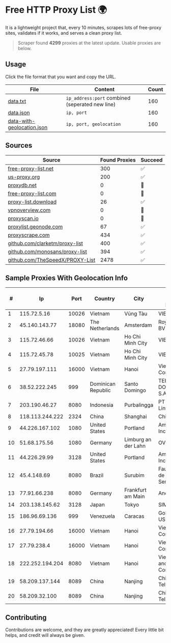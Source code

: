 
# Free HTTP Proxy List 🌍

It is a lightweight project that, every 10 minutes, scrapes lots of free-proxy sites, validates if it works, and serves a clean proxy list.


> Scraper found **4299** proxies at the latest update. Usable proxies are below.

## Usage

Click the file format that you want and copy the URL.


|File|Content|Count|
|----|-------|-----|
|[data.txt](https://raw.githubusercontent.com/themiralay/Proxy-List-World/master/data.txt)|`ip_address:port` combined (seperated new line)|160|
|[data.json](https://raw.githubusercontent.com/themiralay/Proxy-List-World/master/data.json)|`ip, port`|160|
|[data-with-geolocation.json](https://raw.githubusercontent.com/themiralay/Proxy-List-World/master/data-with-geolocation.json)|`ip, port, geolocation`|160|

## Sources

|Source|Found Proxies|Succeed|
|------|-------------|-------|
|[free-proxy-list.net](https://free-proxy-list.net)|300|✅|
|[us-proxy.org](https://www.us-proxy.org)|200|✅|
|[proxydb.net](http://proxydb.net)|0|🚫|
|[free-proxy-list.com](https://free-proxy-list.com/?page=&port=&type%5B%5D=http&type%5B%5D=https&up_time=0&search=Search)|0|🚫|
|[proxy-list.download](https://www.proxy-list.download/HTTP)|26|✅|
|[vpnoverview.com](https://vpnoverview.com/privacy/anonymous-browsing/free-proxy-servers)|0|🚫|
|[proxyscan.io](https://www.proxyscan.io)|0|🚫|
|[proxylist.geonode.com](https://proxylist.geonode.com/api/proxy-list?limit=300&page=1&sort_by=lastChecked&sort_type=desc&protocols=http,https)|67|✅|
|[proxyscrape.com](https://api.proxyscrape.com/v2/?request=displayproxies&protocol=http&timeout=10000&country=all&ssl=all&anonymity=all)|434|✅|
|[github.com/clarketm/proxy-list](https://raw.githubusercontent.com/clarketm/proxy-list/master/proxy-list-raw.txt)|400|✅|
|[github.com/monosans/proxy-list](https://raw.githubusercontent.com/monosans/proxy-list/main/proxies/http.txt)|394|✅|
|[github.com/TheSpeedX/PROXY-List](https://raw.githubusercontent.com/TheSpeedX/PROXY-List/master/http.txt)|2478|✅|


## Sample Proxies With Geolocation Info

|#|Ip|Port|Country|City|Internet Service Provider|
|-|--|----|-------|----|-------------------------|
|1|115.72.5.16|10026|Vietnam|Vũng Tàu|VIETELmetro|
|2|45.140.143.77|18080|The Netherlands|Amsterdam|RoyaleHosting BV|
|3|115.72.46.66|10026|Vietnam|Ho Chi Minh City|VIETELmetro|
|4|115.72.45.78|10025|Vietnam|Ho Chi Minh City|VIETELmetro|
|5|27.79.197.111|16000|Vietnam|Hanoi|Viettel Corporation|
|6|38.52.222.245|999|Dominican Republic|Santo Domingo|TELECABLE DOMINICANO, S.A.|
|7|203.190.46.27|8080|Indonesia|Purbalingga|PT Jaring Lintas Utara|
|8|118.113.244.222|2324|China|Shanghai|Chinanet|
|9|44.226.167.102|1080|United States|Portland|Amazon.com, Inc.|
|10|51.68.175.56|1080|Germany|Limburg an der Lahn|OVH SAS|
|11|44.226.29.99|3128|United States|Portland|Amazon.com, Inc.|
|12|45.4.148.69|8080|Brazil|Surubim|Fausto Silva de Almeida Serviços - ME|
|13|77.91.66.238|8080|Germany|Frankfurt am Main|Andrii Hrosh|
|14|203.138.145.62|3128|Japan|Tokyo|SIMPLEIA|
|15|186.96.69.136|999|Venezuela|Caracas|Gold Data USA Inc|
|16|27.79.194.66|16000|Vietnam|Hanoi|Viettel Corporation|
|17|27.79.238.4|16000|Vietnam|Hanoi|Viettel Corporation|
|18|222.252.194.204|8080|Vietnam|Hanoi|VietNam Post and Telecom Corporation|
|19|58.209.137.144|8089|China|Nanjing|China Telecom|
|20|58.209.32.100|8089|China|Nanjing|China Telecom|



## Contributing

Contributions are welcome, and they are greatly appreciated! Every
little bit helps, and credit will always be given.


